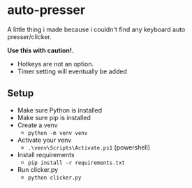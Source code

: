 # auto-presser
A little thing i made because i couldn't find any keyboard auto presser/clicker.  

__Use this with caution!.__  
- Hotkeys are not an option.  
- Timer setting will eventually be added

## Setup
- Make sure Python is installed
- Make sure pip is installed
- Create a venv
  - `python -m venv venv`
- Activate your venv
  - `.\venv\Scripts\Activate.ps1` (powershell)
- Install requirements
  - `pip install -r requirements.txt`
- Run clicker.py
  - `python clicker.py`
